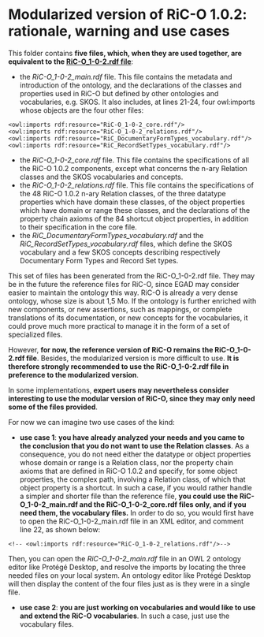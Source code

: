# Modularized version of RiC-O 1.0.2: rationale, warning and use cases

This folder contains **five files, which, when they are used together, are equivalent to the [RiC-O_1-0-2.rdf file](../RiC-O_1-0-2.rdf)**:

- the *RiC-O_1-0-2_main.rdf* file. This file contains the metadata and introduction of the ontology, and the declarations of the classes and properties used in RiC-O but defined by other ontologies and vocabularies, e.g. SKOS. It also includes, at lines 21-24, four owl:imports whose objects are the four other files:
```
<owl:imports rdf:resource="RiC-O_1-0-2_core.rdf"/>
<owl:imports rdf:resource="RiC-O_1-0-2_relations.rdf"/>
<owl:imports rdf:resource="RiC_DocumentaryFormTypes_vocabulary.rdf"/>
<owl:imports rdf:resource="RiC_RecordSetTypes_vocabulary.rdf"/>
```

- the *RiC-O_1-0-2_core.rdf* file. This file contains the specifications of all the RiC-O 1.0.2 components, except what concerns the n-ary Relation classes and the SKOS vocabularies and concepts.
- the *RiC-O_1-0-2_relations.rdf* file. This file contains the specifications of the 48 RiC-O 1.0.2 n-ary Relation classes, of the three datatype properties which have domain these classes, of the object properties which have domain or range these classes, and the declarations of the property chain axioms of the 84 shortcut object properties, in addition to their specification in the core file.
- the *RiC_DocumentaryFormTypes_vocabulary.rdf* and the *RiC_RecordSetTypes_vocabulary.rdf* files, which define the SKOS vocabulary and a few SKOS concepts describing respectively Documentary Form Types and Record Set types.


This set of files has been generated from the RiC-O_1-0-2.rdf file. They may be in the future the reference files for RiC-O, since EGAD may consider easier to maintain the ontology this way. RiC-O is already a very dense ontology, whose size is about 1,5 Mo. If the ontology is further enriched with new components, or new assertions, such as mappings, or complete translations of its documentation, or new concepts for the vocabularies, it could prove much more practical to manage it in the form of a set of specialized files.


However, **for now, the reference version of RiC-O remains the RiC-O_1-0-2.rdf file**. Besides, the modularized version is more difficult to use. **It is therefore strongly recommended to use the RiC-O_1-0-2.rdf file in preference to the modularized version**.

In some implementations, **expert users may nevertheless consider interesting to use the modular version of RiC-O, since they may only need some of the files provided**.

For now we can imagine two use cases of the kind:

- **use case 1**: **you have already analyzed your needs and you came to the conclusion that you do not want to use the Relation classes**. 
As a consequence, you do not need either the datatype or object properties whose domain or range is a Relation class, nor the property chain axioms that are defined in RiC-O 1.0.2 and specify, for some object properties, the complex path, involving a Relation class, of which that object property is a shortcut.
In such a case, if you would rather handle a simpler and shorter file than the reference file, **you could use the RiC-O_1-0-2_main.rdf and the RiC-O_1-0-2_core.rdf files only, and if you need them, the vocabulary files.** 
In order to do so, you would first have to open the RiC-O_1-0-2_main.rdf file in an XML editor, and comment line 22, as shown below:
```
<!-- <owl:imports rdf:resource="RiC-O_1-0-2_relations.rdf"/>-->
```
Then, you can open the *RiC-O_1-0-2_main.rdf* file in an OWL 2 ontology editor like Protégé Desktop, and resolve the imports by locating the three needed files on your local system. An ontology editor like Protégé Desktop will then display the content of the four files just as is they were in a single file.

- **use case 2**: **you are just working on vocabularies and would like to use and extend the RiC-O vocabularies**. In such a case, just use the vocabulary files.





